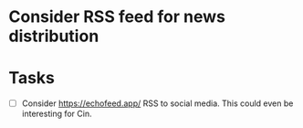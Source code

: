 # Consider RSS feed for news distribution
# Tasks
* [ ] Consider https://echofeed.app/ RSS to social media.
  This could even be interesting for Cin.